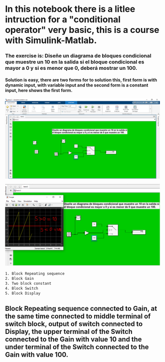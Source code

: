 # In this notebook there is a litlee intruction for a "conditional operator" very basic, this is a course with Simulink-Matlab.

### The exercise is: Diseñe un diagrama de bloques condicional que muestre un 10 en la salida si el bloque condicional es mayor a 0 y si es menor que 0, deberá mostrar un 100.

#### Solution is easy, there are two forms for to solution this, first form is with dynamic input, with variable input and the second form is a constant input, here shows the first form.

![](https://github.com/jwilliamsee/Matlab-basic/blob/main/imagen/Matlab1.PNG)

![](https://github.com/jwilliamsee/Matlab-basic/blob/main/imagen/Matlab2.PNG)

    1. Block Repeating sequence
    2. Block Gain
    3. Two block constant
    4. Block Switch
    5. Block Display

## Block **Repeating sequence** connected to Gain, at the same time connected to middle terminal of switch block, output of switch connected to Display, the upper terminal of the Switch connected to the Gain with value 10 and the under terminal of the Switch connected to the Gain with value 100.
